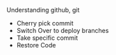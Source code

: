 Understanding github, git
+ Cherry pick commit
+ Switch Over to deploy branches
+ Take specific commit
+ Restore Code